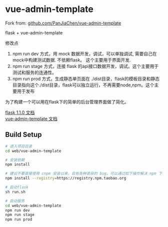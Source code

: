 # vue-admin-template

Fork from: [github.com/PanJiaChen/vue-admin-template](https://github.com/PanJiaChen/vue-admin-template)

flask + vue-admin-template

修改点
1. npm run dev 方式，用 mock 数据开发，调试，可以单独调试, 需要自己在mock中构建测试数据. 不依赖flask。 这个主要用于界面开发.
1. npm run stage 方式，连接 flask 的api接口数据开发，调试。这个主要用于测试和服务的连通性。
1. npm run prod  方式，生成静态单页面在 ./dist目录，flask的模板目录和静态目录指向这个./dist目录，flask可以独立运行，不再需要node,npm。这个主要用于发布

为了构建一个可以用在flask下的简单的后台管理界面做了简化。

[flask 1.1.0 文档](https://dormousehole.readthedocs.io/en/latest/)  
[vue-admin-template 文档](https://github.com/PanJiaChen/vue-admin-template/blob/master/README-zh.md)

## Build Setup

```bash
# 进入项目目录
cd web/vue-admin-template

# 安装依赖
npm install

# 建议不要直接使用 cnpm 安装以来，会有各种诡异的 bug。可以通过如下操作解决 npm 下载速度慢的问题
npm install --registry=https://registry.npm.taobao.org

# 启动flask
sh run.sh

# 启动服务
cd web/vue-admin-template
npm run dev
npm run stage
npm run prod  
```
